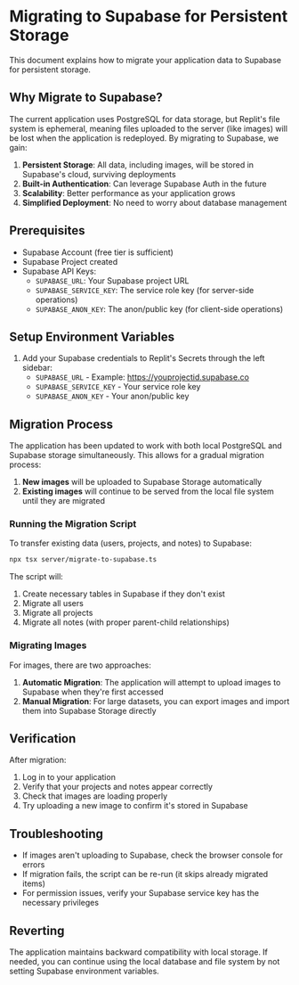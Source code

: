 # Migrating to Supabase for Persistent Storage

This document explains how to migrate your application data to Supabase for persistent storage.

## Why Migrate to Supabase?

The current application uses PostgreSQL for data storage, but Replit's file system is ephemeral, meaning files uploaded to the server (like images) will be lost when the application is redeployed. By migrating to Supabase, we gain:

1. **Persistent Storage**: All data, including images, will be stored in Supabase's cloud, surviving deployments
2. **Built-in Authentication**: Can leverage Supabase Auth in the future
3. **Scalability**: Better performance as your application grows
4. **Simplified Deployment**: No need to worry about database management

## Prerequisites

- Supabase Account (free tier is sufficient)
- Supabase Project created
- Supabase API Keys:
  - `SUPABASE_URL`: Your Supabase project URL
  - `SUPABASE_SERVICE_KEY`: The service role key (for server-side operations)
  - `SUPABASE_ANON_KEY`: The anon/public key (for client-side operations)

## Setup Environment Variables

1. Add your Supabase credentials to Replit's Secrets through the left sidebar:
   - `SUPABASE_URL` - Example: https://youprojectid.supabase.co
   - `SUPABASE_SERVICE_KEY` - Your service role key
   - `SUPABASE_ANON_KEY` - Your anon/public key

## Migration Process

The application has been updated to work with both local PostgreSQL and Supabase storage simultaneously. This allows for a gradual migration process:

1. **New images** will be uploaded to Supabase Storage automatically
2. **Existing images** will continue to be served from the local file system until they are migrated

### Running the Migration Script

To transfer existing data (users, projects, and notes) to Supabase:

```bash
npx tsx server/migrate-to-supabase.ts
```

The script will:
1. Create necessary tables in Supabase if they don't exist
2. Migrate all users
3. Migrate all projects
4. Migrate all notes (with proper parent-child relationships)

### Migrating Images

For images, there are two approaches:

1. **Automatic Migration**: The application will attempt to upload images to Supabase when they're first accessed
2. **Manual Migration**: For large datasets, you can export images and import them into Supabase Storage directly

## Verification

After migration:

1. Log in to your application
2. Verify that your projects and notes appear correctly
3. Check that images are loading properly 
4. Try uploading a new image to confirm it's stored in Supabase

## Troubleshooting

- If images aren't uploading to Supabase, check the browser console for errors
- If migration fails, the script can be re-run (it skips already migrated items)
- For permission issues, verify your Supabase service key has the necessary privileges

## Reverting

The application maintains backward compatibility with local storage. If needed, you can continue using the local database and file system by not setting Supabase environment variables.